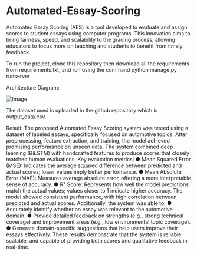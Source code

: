 # Automated-Essay-Scoring
Automated Essay Scoring (AES) is a tool developed to evaluate and assign scores  to student essays using computer programs. This innovation aims to bring fairness,  speed, and scalability to the grading process, allowing educators to focus more on  teaching and students to benefit from timely feedback.


To run the project, clone this repository then download all the requirements from requirements.txt, and run using the command python manage.py runserver

Architecture Diagram:

![Image](https://github.com/user-attachments/assets/2f4fb790-6964-4a35-9073-b54562b63c7f)

The dataset used is uploaded in the github repository which is output_data.csv.

Result: 
The proposed Automated Essay Scoring system was tested using a dataset of 
labeled essays, specifically focused on automotive topics. After preprocessing, 
feature extraction, and training, the model achieved promising performance on 
unseen data. The system combined deep learning (BiLSTM) with handcrafted 
features to produce scores that closely matched human evaluations. 
Key evaluation metrics: 
● Mean Squared Error (MSE): Indicates the average squared difference 
between predicted and actual scores; lower values imply better 
performance. 
● Mean Absolute Error (MAE): Measures average absolute error, offering a 
more interpretable sense of accuracy. 
● R² Score: Represents how well the model predictions match the actual 
values; values closer to 1 indicate higher accuracy. 
The model showed consistent performance, with high correlation between 
predicted and actual scores. Additionally, the system was able to: 
● Accurately identify whether an essay was relevant to the automotive 
domain. 
● Provide detailed feedback on strengths (e.g., strong technical coverage) and 
improvement areas (e.g., low environmental topic coverage). 
● Generate domain-specific suggestions that help users improve their essays 
effectively. 
These results demonstrate that the system is reliable, scalable, and capable of 
providing both scores and qualitative feedback in real-time. 
